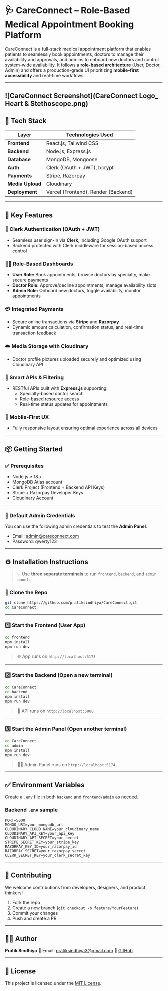 # 🩺 CareConnect – Role-Based Medical Appointment Booking Platform

CareConnect is a full-stack medical appointment platform that enables patients to seamlessly book appointments, doctors to manage their availability and approvals, and admins to onboard new doctors and control system-wide availability. It follows a **role-based architecture** (User, Doctor, Admin) and offers a production-grade UI prioritizing **mobile-first accessibility** and real-time workflows.


---
![CareConnect Screenshot](CareConnect Logo_ Heart & Stethoscope.png)
---

## 🧠 Tech Stack

| Layer            | Technologies Used                   |
| ---------------- | ----------------------------------- |
| **Frontend**     | React.js, Tailwind CSS              |
| **Backend**      | Node.js, Express.js                 |
| **Database**     | MongoDB, Mongoose                   |
| **Auth**         | Clerk (OAuth + JWT), bcrypt         |
| **Payments**     | Stripe, Razorpay                    |
| **Media Upload** | Cloudinary                          |
| **Deployment**   | Vercel (Frontend), Render (Backend) |

---

## 🌟 Key Features

### 🔐 Clerk Authentication (OAuth + JWT)

- Seamless user sign-in via **Clerk**, including Google OAuth support  
- Backend protected with Clerk middleware for session-based access control  

### 🧑‍⚕️ Role-Based Dashboards

- **User Role:** Book appointments, browse doctors by specialty, make secure payments  
- **Doctor Role:** Approve/decline appointments, manage availability slots  
- **Admin Role:** Onboard new doctors, toggle availability, monitor appointments  

### 💳 Integrated Payments

- Secure online transactions via **Stripe** and **Razorpay**  
- Dynamic amount calculation, confirmation status, and real-time transaction feedback  

### ☁️ Media Storage with Cloudinary

- Doctor profile pictures uploaded securely and optimized using Cloudinary API  

### 🧠 Smart APIs & Filtering

- RESTful APIs built with **Express.js** supporting:
  - Specialty-based doctor search  
  - Role-based resource access  
  - Real-time status updates for appointments  

### 📱 Mobile-First UX

- Fully responsive layout ensuring optimal experience across all devices  

---

## 📦 Getting Started

### ✅ Prerequisites

- Node.js ≥ 18.x  
- MongoDB Atlas account  
- Clerk Project (Frontend + Backend API Keys)  
- Stripe + Razorpay Developer Keys  
- Cloudinary Account  

---

### 🔐 Default Admin Credentials

You can use the following admin credentials to test the **Admin Panel**:

- Email: admin@careconnect.com  
- Password: qwerty123  

---

## ⚙️ Installation Instructions

> 💡 Use **three separate terminals** to run `frontend`, `backend`, and `admin panel`.

### 📁 Clone the Repo

```bash
git clone https://github.com/pratiksindhiya/CareConnect.git
cd CareConnect
````

---

### 1️⃣ Start the Frontend (User App)

```bash
cd frontend
npm install
npm run dev
```

> 🌐 App runs on `http://localhost:5173`

---

### 2️⃣ Start the Backend (Open a new terminal)

```bash
cd CareConnect
cd backend
npm install
npm run dev
```

> 🚀 API runs on `http://localhost:5000`

---

### 3️⃣ Start the Admin Panel (Open another terminal)

```bash
cd CareConnect
cd admin
npm install
npm run dev
```

> 🧑‍⚕️ Admin Panel runs on `http://localhost:5174`

---

## ✅ Environment Variables

Create a `.env` file in both `backend` and `frontend/admin` as needed.

### Backend `.env` sample

```env
PORT=5000
MONGO_URI=your_mongodb_url
CLOUDINARY_CLOUD_NAME=your_cloudinary_name
CLOUDINARY_API_KEY=your_api_key
CLOUDINARY_API_SECRET=your_secret
STRIPE_SECRET_KEY=your_stripe_key
RAZORPAY_KEY_ID=your_razorpay_id
RAZORPAY_SECRET=your_razorpay_secret
CLERK_SECRET_KEY=your_clerk_secret_key
```

---

## 🤝 Contributing

We welcome contributions from developers, designers, and product thinkers!

1. Fork the repo
2. Create a new branch (`git checkout -b feature/YourFeature`)
3. Commit your changes
4. Push and create a PR

---

## 👨‍💻 Author

**Pratik Sindhiya**
📧 Email: [pratiksindhiya3@gmail.com](mailto:pratiksindhiya3@gmail.com)
🔗 [GitHub](https://github.com/PRATIKSINDHIYA)

---

## 📄 License

This project is licensed under the [MIT License](LICENSE).

```


